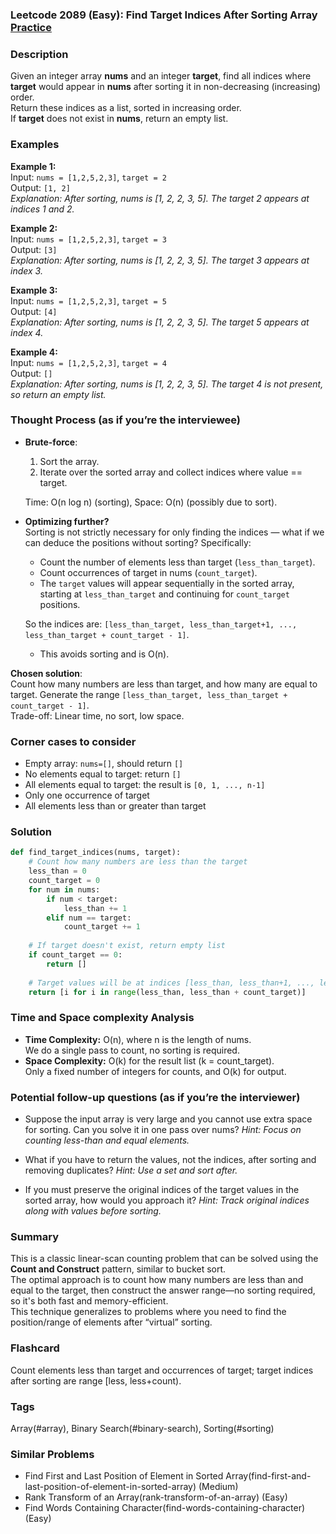 ### Leetcode 2089 (Easy): Find Target Indices After Sorting Array [Practice](https://leetcode.com/problems/find-target-indices-after-sorting-array)

### Description  
Given an integer array **nums** and an integer **target**, find all indices where **target** would appear in **nums** after sorting it in non-decreasing (increasing) order.  
Return these indices as a list, sorted in increasing order.  
If **target** does not exist in **nums**, return an empty list.

### Examples  

**Example 1:**  
Input: `nums = [1,2,5,2,3]`, `target = 2`  
Output: `[1, 2]`  
*Explanation: After sorting, nums is [1, 2, 2, 3, 5]. The target 2 appears at indices 1 and 2.*

**Example 2:**  
Input: `nums = [1,2,5,2,3]`, `target = 3`  
Output: `[3]`  
*Explanation: After sorting, nums is [1, 2, 2, 3, 5]. The target 3 appears at index 3.*

**Example 3:**  
Input: `nums = [1,2,5,2,3]`, `target = 5`  
Output: `[4]`  
*Explanation: After sorting, nums is [1, 2, 2, 3, 5]. The target 5 appears at index 4.*

**Example 4:**  
Input: `nums = [1,2,5,2,3]`, `target = 4`  
Output: `[]`  
*Explanation: After sorting, nums is [1, 2, 2, 3, 5]. The target 4 is not present, so return an empty list.*


### Thought Process (as if you’re the interviewee)  
- **Brute-force**:  
  1. Sort the array.
  2. Iterate over the sorted array and collect indices where value == target.

  Time: O(n log n) (sorting), Space: O(n) (possibly due to sort).
  
- **Optimizing further?**  
  Sorting is not strictly necessary for only finding the indices — what if we can deduce the positions without sorting? Specifically:
  - Count the number of elements less than target (`less_than_target`).
  - Count occurrences of target in nums (`count_target`).
  - The `target` values will appear sequentially in the sorted array, starting at `less_than_target` and continuing for `count_target` positions.

  So the indices are: `[less_than_target, less_than_target+1, ..., less_than_target + count_target - 1]`.

  - This avoids sorting and is O(n).

**Chosen solution**:  
Count how many numbers are less than target, and how many are equal to target. Generate the range `[less_than_target, less_than_target + count_target - 1]`.  
Trade-off: Linear time, no sort, low space.

### Corner cases to consider  
- Empty array: `nums=[]`, should return `[]`
- No elements equal to target: return `[]`
- All elements equal to target: the result is `[0, 1, ..., n-1]`
- Only one occurrence of target
- All elements less than or greater than target

### Solution

```python
def find_target_indices(nums, target):
    # Count how many numbers are less than the target
    less_than = 0
    count_target = 0
    for num in nums:
        if num < target:
            less_than += 1
        elif num == target:
            count_target += 1
    
    # If target doesn't exist, return empty list
    if count_target == 0:
        return []
    
    # Target values will be at indices [less_than, less_than+1, ..., less_than+count_target-1]
    return [i for i in range(less_than, less_than + count_target)]
```

### Time and Space complexity Analysis  

- **Time Complexity:** O(n), where n is the length of nums.  
  We do a single pass to count, no sorting is required.
- **Space Complexity:** O(k) for the result list (k = count_target).  
  Only a fixed number of integers for counts, and O(k) for output.

### Potential follow-up questions (as if you’re the interviewer)  

- Suppose the input array is very large and you cannot use extra space for sorting. Can you solve it in one pass over nums?
  *Hint: Focus on counting less-than and equal elements.*

- What if you have to return the values, not the indices, after sorting and removing duplicates?
  *Hint: Use a set and sort after.*

- If you must preserve the original indices of the target values in the sorted array, how would you approach it?
  *Hint: Track original indices along with values before sorting.*

### Summary
This is a classic linear-scan counting problem that can be solved using the **Count and Construct** pattern, similar to bucket sort.    
The optimal approach is to count how many numbers are less than and equal to the target, then construct the answer range—no sorting required, so it's both fast and memory-efficient.  
This technique generalizes to problems where you need to find the position/range of elements after “virtual” sorting.


### Flashcard
Count elements less than target and occurrences of target; target indices after sorting are range [less, less+count).

### Tags
Array(#array), Binary Search(#binary-search), Sorting(#sorting)

### Similar Problems
- Find First and Last Position of Element in Sorted Array(find-first-and-last-position-of-element-in-sorted-array) (Medium)
- Rank Transform of an Array(rank-transform-of-an-array) (Easy)
- Find Words Containing Character(find-words-containing-character) (Easy)